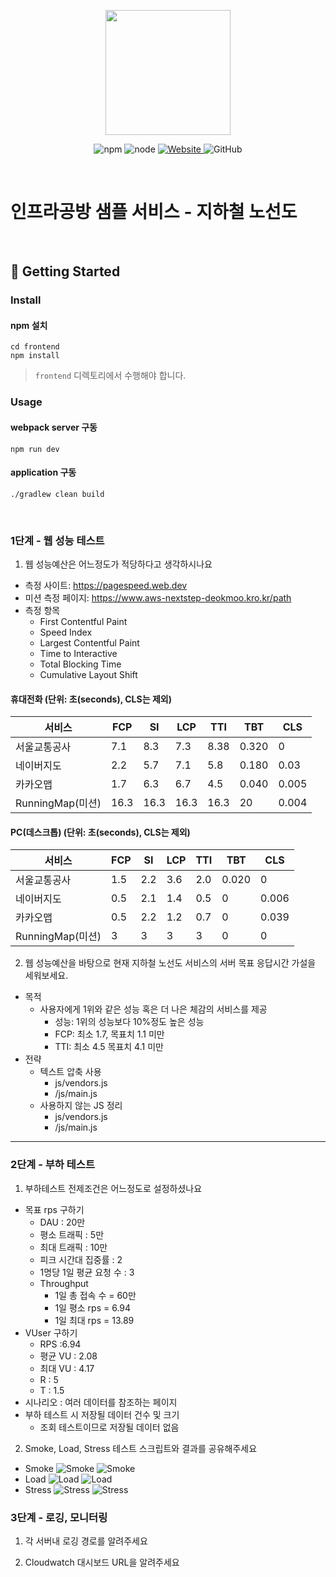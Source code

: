 <p align="center">
    <img width="200px;" src="https://raw.githubusercontent.com/woowacourse/atdd-subway-admin-frontend/master/images/main_logo.png"/>
</p>
<p align="center">
  <img alt="npm" src="https://img.shields.io/badge/npm-%3E%3D%205.5.0-blue">
  <img alt="node" src="https://img.shields.io/badge/node-%3E%3D%209.3.0-blue">
  <a href="https://edu.nextstep.camp/c/R89PYi5H" alt="nextstep atdd">
    <img alt="Website" src="https://img.shields.io/website?url=https%3A%2F%2Fedu.nextstep.camp%2Fc%2FR89PYi5H">
  </a>
  <img alt="GitHub" src="https://img.shields.io/github/license/next-step/atdd-subway-service">
</p>

<br>

# 인프라공방 샘플 서비스 - 지하철 노선도

<br>

## 🚀 Getting Started

### Install
#### npm 설치
```
cd frontend
npm install
```
> `frontend` 디렉토리에서 수행해야 합니다.

### Usage
#### webpack server 구동
```
npm run dev
```
#### application 구동
```
./gradlew clean build
```
<br>


### 1단계 - 웹 성능 테스트
1. 웹 성능예산은 어느정도가 적당하다고 생각하시나요
- 측정 사이트: https://pagespeed.web.dev
- 미션 측정 페이지: https://www.aws-nextstep-deokmoo.kro.kr/path
- 측정 항목
    - First Contentful Paint
    - Speed Index
    - Largest Contentful Paint
    - Time to Interactive
    - Total Blocking Time
    - Cumulative Layout Shift
#### 휴대전화 (단위: 초(seconds), CLS는 제외)
| 서비스          | FCP   | SI    | LCP   | TTI   | TBT    | CLS    |
|---------------|-------|--------|-------|------|--------|---------|
|서울교통공사     | 7.1 | 8.3      | 7.3   |  8.38| 0.320  | 0      |
|네이버지도       | 2.2  | 5.7    |   7.1 | 5.8   | 0.180  | 0.03   | 
|카카오맵         | 1.7  | 6.3    |  6.7   | 4.5  | 0.040  | 0.005 |
|RunningMap(미션)| 16.3  | 16.3  | 16.3   | 16.3  | 20     | 0.004|

#### PC(데스크톱) (단위: 초(seconds), CLS는 제외)
| 서비스          | FCP   | SI    | LCP   | TTI   | TBT    | CLS    |
|---------------|-------|--------|-------|------|--------|---------|
|서울교통공사     | 1.5 | 2.2      | 3.6   |  2.0 | 0.020  | 0      |
|네이버지도       | 0.5  | 2.1     | 1.4   | 0.5  | 0      | 0.006  |
|카카오맵         | 0.5  | 2.2     | 1.2   | 0.7  | 0      | 0.039  |
|RunningMap(미션)| 3     | 3       | 3    | 3     | 0      | 0     |

2. 웹 성능예산을 바탕으로 현재 지하철 노선도 서비스의 서버 목표 응답시간 가설을 세워보세요.
- 목적
    - 사용자에게 1위와 같은 성능 혹은 더 나은 체감의 서비스를 제공
        - 성능: 1위의 성능보다 10%정도 높은 성능
        - FCP: 최소 1.7, 목표치 1.1 미만
        - TTI: 최소 4.5  목표치 4.1 미만
- 전략
    - 텍스트 압축 사용
      - js/vendors.js
      - /js/main.js
    - 사용하지 않는 JS 정리
      - js/vendors.js
      - /js/main.js

---

### 2단계 - 부하 테스트 
1. 부하테스트 전제조건은 어느정도로 설정하셨나요
- 목표 rps 구하기
    - DAU : 20만
    - 평소 트래픽 : 5만
    - 최대 트래픽 : 10만
    - 피크 시간대 집중률 : 2
    - 1명당 1일 평균 요청 수 : 3
    - Throughput
        - 1일 총 접속 수 = 60만
        - 1일 평소 rps = 6.94
        - 1일 최대 rps = 13.89
- VUser 구하기
    - RPS :6.94
    - 평균 VU : 2.08
    - 최대 VU : 4.17
    - R : 5
    - T : 1.5
- 시나리오 : 여러 데이터를 참조하는 페이지
- 부하 테스트 시 저장될 데이터 건수 및 크기
    - 조회 테스트이므로 저장될 데이터 없음

2. Smoke, Load, Stress 테스트 스크립트와 결과를 공유해주세요
- Smoke
  ![Smoke](k6/smoke/smoke.jpg)
  ![Smoke](k6/smoke/smoke_grafana.jpg)
- Load
  ![Load](k6/load/load.jpg)
  ![Load](k6/load/load_grafana.jpg)
- Stress
  ![Stress](k6/stress/stress.jpg)
  ![Stress](k6/stress/stress_grafana.jpg)

### 3단계 - 로깅, 모니터링
1. 각 서버내 로깅 경로를 알려주세요

2. Cloudwatch 대시보드 URL을 알려주세요
